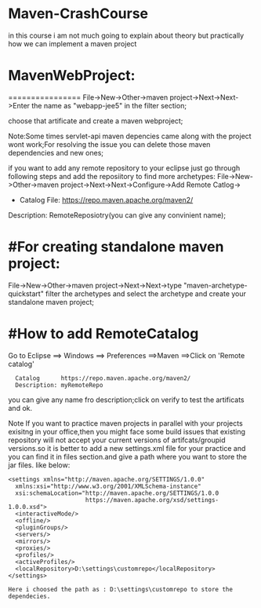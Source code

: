 # Maven-CrashCourse
in this course i am not much going to explain about theory but practically how we can implement a maven project

# MavenWebProject:
================
File->New->Other->maven project->Next->Next->Enter the name as "webapp-jee5" in the filter section;

choose that artificate and create a maven webproject;

Note:Some times servlet-api maven depencies came along with the project wont work;For resolving the issue you can delete those
maven dependencies and new ones;


if you want to add any remote repository to your eclipse just go through following steps and add the reposiitory to find more archetypes:
File->New->Other->maven project->Next->Next->Configure->Add Remote Catlog->

* Catalog File:
https://repo.maven.apache.org/maven2/

Description:
RemoteReposiotry(you can give any convinient name);

#For creating standalone maven project:
=======================================
File->New->Other->maven project->Next->Next->type "maven-archetype-quickstart" filter the archetypes and select the archetype and
create your standalone maven project;


#How to add RemoteCatalog
========================
Go to Eclipse ==> Windows ==> Preferences ==>Maven ==>Click on 'Remote catalog'
    
      Catalog      https://repo.maven.apache.org/maven2/
      Description: myRemoteRepo
      
 you can give any name fro description;click on verify to test the artificats and ok.
 
 Note If you want to practice maven projects in parallel with your projects exisitng in your office,then you might face some build issues that existing  repository will not accept your current versions of artifcats/groupid versions.so it is better to add
 a new settings.xml file for your practice and you can find it in files section.and give a path where you want to store the jar files.
 like below:
 
    <settings xmlns="http://maven.apache.org/SETTINGS/1.0.0"
      xmlns:xsi="http://www.w3.org/2001/XMLSchema-instance"
      xsi:schemaLocation="http://maven.apache.org/SETTINGS/1.0.0
                          https://maven.apache.org/xsd/settings-1.0.0.xsd">
      <interactiveMode/>
      <offline/>
      <pluginGroups/>
      <servers/>
      <mirrors/>
      <proxies/>
      <profiles/>
      <activeProfiles/>
	  <localRepository>D:\settings\customrepo</localRepository>
    </settings>
    
    Here i choosed the path as : D:\settings\customrepo to store the dependecies.
    
    
